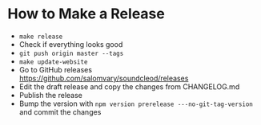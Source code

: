 # How to Make a Release

- `make release`
- Check if everything looks good
- `git push origin master --tags`
- `make update-website`
- Go to GitHub releases https://github.com/salomvary/soundcleod/releases
- Edit the draft release and copy the changes from CHANGELOG.md
- Publish the release
- Bump the version with `npm version prerelease ---no-git-tag-version` and commit the changes
